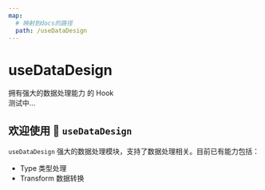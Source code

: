 ```yaml
---
map:
  # 映射到docs的路径
  path: /useDataDesign
---
```


# useDataDesign

拥有强大的数据处理能力 的 Hook
<br />
测试中...
<br />

## 欢迎使用 👏 `useDataDesign`

`useDataDesign` 强大的数据处理模块，支持了数据处理相关。目前已有能力包括：

- Type 类型处理
- Transform 数据转换


